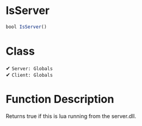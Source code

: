 # IsServer
```js
bool IsServer()
```
# Class
✔ `Server: Globals`  
✔ `Client: Globals`  

# Function Description
Returns true if this is lua running from the server.dll.
